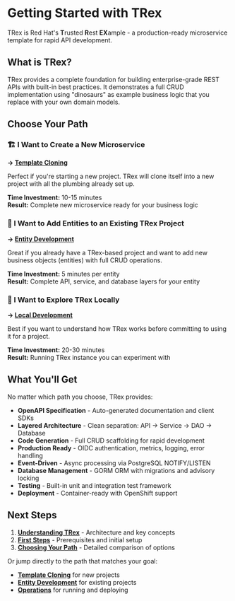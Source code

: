 # Getting Started with TRex

TRex is Red Hat's **T**rusted **R**est **EX**ample - a production-ready microservice template for rapid API development.

## What is TRex?

TRex provides a complete foundation for building enterprise-grade REST APIs with built-in best practices. It demonstrates a full CRUD implementation using "dinosaurs" as example business logic that you replace with your own domain models.

## Choose Your Path

### 🏗️ I Want to Create a New Microservice
**→ [Template Cloning](../template-cloning/)**

Perfect if you're starting a new project. TRex will clone itself into a new project with all the plumbing already set up.

**Time Investment:** 10-15 minutes  
**Result:** Complete new microservice ready for your business logic

### 🔧 I Want to Add Entities to an Existing TRex Project  
**→ [Entity Development](../entity-development/)**

Great if you already have a TRex-based project and want to add new business objects (entities) with full CRUD operations.

**Time Investment:** 5 minutes per entity  
**Result:** Complete API, service, and database layers for your entity

### 🎯 I Want to Explore TRex Locally
**→ [Local Development](../operations/local-development.md)**

Best if you want to understand how TRex works before committing to using it for a project.

**Time Investment:** 20-30 minutes  
**Result:** Running TRex instance you can experiment with

## What You'll Get

No matter which path you choose, TRex provides:

- **OpenAPI Specification** - Auto-generated documentation and client SDKs
- **Layered Architecture** - Clean separation: API → Service → DAO → Database
- **Code Generation** - Full CRUD scaffolding for rapid development
- **Production Ready** - OIDC authentication, metrics, logging, error handling
- **Event-Driven** - Async processing via PostgreSQL NOTIFY/LISTEN
- **Database Management** - GORM ORM with migrations and advisory locking
- **Testing** - Built-in unit and integration test framework
- **Deployment** - Container-ready with OpenShift support

## Next Steps

1. **[Understanding TRex](understanding-trex.md)** - Architecture and key concepts
2. **[First Steps](first-steps.md)** - Prerequisites and initial setup
3. **[Choosing Your Path](choosing-your-path.md)** - Detailed comparison of options

Or jump directly to the path that matches your goal:
- **[Template Cloning](../template-cloning/)** for new projects
- **[Entity Development](../entity-development/)** for existing projects
- **[Operations](../operations/)** for running and deploying
